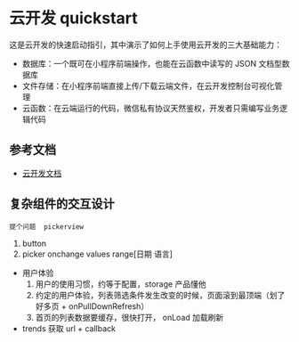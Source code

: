 # 云开发 quickstart

这是云开发的快速启动指引，其中演示了如何上手使用云开发的三大基础能力：

- 数据库：一个既可在小程序前端操作，也能在云函数中读写的 JSON 文档型数据库
- 文件存储：在小程序前端直接上传/下载云端文件，在云开发控制台可视化管理
- 云函数：在云端运行的代码，微信私有协议天然鉴权，开发者只需编写业务逻辑代码

## 参考文档

- [云开发文档](https://developers.weixin.qq.com/miniprogram/dev/wxcloud/basis/getting-started.html)

## 复杂组件的交互设计

    提个问题  pickerview

1. button
2. picker
    onchange
    values
    range[日期  语言]

- 用户体验
    1. 用户的使用习惯，约等于配置，storage
        产品懂他
    2. 约定的用户体验，列表筛选条件发生改变的时候，页面滚到最顶端（划了好多页 + onPullDownRefresh）
    3. 首页的列表数据要缓存，很快打开，
        onLoad 加载刷新
- trends 获取
    url + callback